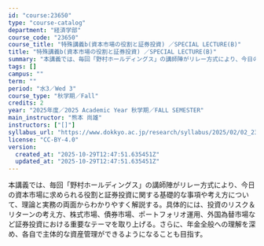 ```yaml
---
id: "course:23650"
type: "course-catalog"
department: "経済学部"
course_code: "23650"
course_title: "特殊講義b(資本市場の役割と証券投資) ／SPECIAL LECTURE(B)"
title: "特殊講義b(資本市場の役割と証券投資) ／SPECIAL LECTURE(B)"
summary: "本講義では、毎回「野村ホールディングス」の講師陣がリレー方式により、今日の資本市場に求められる役割と証券投資に関する基礎的な事項や考え方について、理論と実務の両面からわかりやすく解説する。具体的には、投資のリスク＆リターンの考え方、株式市場…"
tags: []
campus: ""
term: ""
period: "水3／Wed 3"
course_type: "秋学期／Fall"
credits: 2
year: "2025年度／2025 Academic Year 秋学期／FALL SEMESTER"
main_instructor: "熊本 尚雄"
instructors: ["[]"]
syllabus_url: "https://www.dokkyo.ac.jp/research/syllabus/2025/02/02_23650_ja_JP.html"
license: "CC-BY-4.0"
version:
  created_at: "2025-10-29T12:47:51.635451Z"
  updated_at: "2025-10-29T12:47:51.635451Z"
---
```

本講義では、毎回「野村ホールディングス」の講師陣がリレー方式により、今日の資本市場に求められる役割と証券投資に関する基礎的な事項や考え方について、理論と実務の両面からわかりやすく解説する。具体的には、投資のリスク＆リターンの考え方、株式市場、債券市場、ポートフォリオ運用、外国為替市場など証券投資における重要なテーマを取り上げる。さらに、年金全般への理解を深め、各自で主体的な資産管理ができるようになることも目指す。
